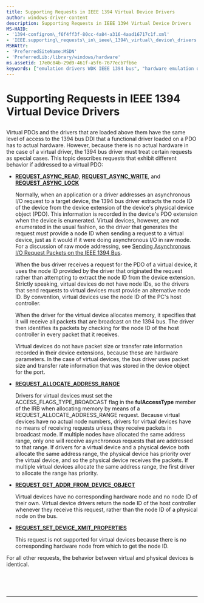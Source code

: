 ```yaml
---
title: Supporting Requests in IEEE 1394 Virtual Device Drivers
author: windows-driver-content
description: Supporting Requests in IEEE 1394 Virtual Device Drivers
MS-HAID:
- '1394-configrom\_f6f4ff3f-80cc-4a84-a316-4aad16717c1f.xml'
- 'IEEE.supporting\_requests\_in\_ieee\_1394\_virtual\_device\_drivers'
MSHAttr:
- 'PreferredSiteName:MSDN'
- 'PreferredLib:/library/windows/hardware'
ms.assetid: 17e0c84b-29d9-461f-a5f6-7677ecb7fb6e
keywords: ["emulation drivers WDK IEEE 1394 bus", "hardware emulation drivers WDK IEEE 1394 bus", "virtual devices WDK IEEE 1394 bus", "REQUEST_ASYNC_READ", "REQUEST_ASYNC_WRITE", "REQUEST_ASYNC_LOCK", "REQUEST_ALLOCATE_ADDRESS_RANGE", "REQUEST_GET_ADDR_FROM_DEVICE_OBJECT", "REQUEST_SET_DEVICE_XMIT_PROPERTIES"]
---
```


# Supporting Requests in IEEE 1394 Virtual Device Drivers


## <a href="" id="ddk-supporting-requests-in-ieee-1394-virtual-device-drivers-kg"></a>


Virtual PDOs and the drivers that are loaded above them have the same level of access to the 1394 bus DDI that a functional driver loaded on a PDO has to actual hardware. However, because there is no actual hardware in the case of a virtual driver, the 1394 bus driver must treat certain requests as special cases. This topic describes requests that exhibit different behavior if addressed to a virtual PDO:

-   [**REQUEST\_ASYNC\_READ**](https://msdn.microsoft.com/library/windows/hardware/ff537634), [**REQUEST\_ASYNC\_WRITE**](https://msdn.microsoft.com/library/windows/hardware/ff537636), and [**REQUEST\_ASYNC\_LOCK**](https://msdn.microsoft.com/library/windows/hardware/ff537633)

    Normally, when an application or a driver addresses an asynchronous I/O request to a target device, the 1394 bus driver extracts the node ID of the device from the device extension of the device's physical device object (PDO). This information is recorded in the device's PDO extension when the device is enumerated. Virtual devices, however, are not enumerated in the usual fashion, so the driver that generates the request *must* provide a node ID when sending a request to a virtual device, just as it would if it were doing asynchronous I/O in raw mode. For a discussion of raw mode addressing, see [Sending Asynchronous I/O Request Packets on the IEEE 1394 Bus](https://msdn.microsoft.com/library/windows/hardware/ff538087).

    When the bus driver receives a request for the PDO of a virtual device, it uses the node ID provided by the driver that originated the request rather than attempting to extract the node ID from the device extension. Strictly speaking, virtual devices do not have node IDs, so the drivers that send requests to virtual devices must provide an alternative node ID. By convention, virtual devices use the node ID of the PC's host controller.

    When the driver for the virtual device allocates memory, it specifies that it will receive all packets that are broadcast on the 1394 bus. The driver then identifies its packets by checking for the node ID of the host controller in every packet that it receives.

    Virtual devices do not have packet size or transfer rate information recorded in their device extensions, because these are hardware parameters. In the case of virtual devices, the bus driver uses packet size and transfer rate information that was stored in the device object for the port.

-   [**REQUEST\_ALLOCATE\_ADDRESS\_RANGE**](https://msdn.microsoft.com/library/windows/hardware/ff537632)

    Drivers for virtual devices must set the ACCESS\_FLAGS\_TYPE\_BROADCAST flag in the **fulAccessType** member of the IRB when allocating memory by means of a REQUEST\_ALLOCATE\_ADDRESS\_RANGE request. Because virtual devices have no actual node numbers, drivers for virtual devices have no means of receiving requests unless they receive packets in broadcast mode. If multiple nodes have allocated the same address range, only one will receive asynchronous requests that are addressed to that range. If drivers for a virtual device and a physical device both allocate the same address range, the physical device has priority over the virtual device, and so the physical device receives the packets. If multiple virtual devices allocate the same address range, the first driver to allocate the range has priority.

-   [**REQUEST\_GET\_ADDR\_FROM\_DEVICE\_OBJECT**](https://msdn.microsoft.com/library/windows/hardware/ff537641)

    Virtual devices have no corresponding hardware node and no node ID of their own. Virtual device drivers return the node ID of the host controller whenever they receive this request, rather than the node ID of a physical node on the bus.

-   [**REQUEST\_SET\_DEVICE\_XMIT\_PROPERTIES**](https://msdn.microsoft.com/library/windows/hardware/ff537662)

    This request is not supported for virtual devices because there is no corresponding hardware node from which to get the node ID.

For all other requests, the behavior between virtual and physical devices is identical.

 

 


--------------------


